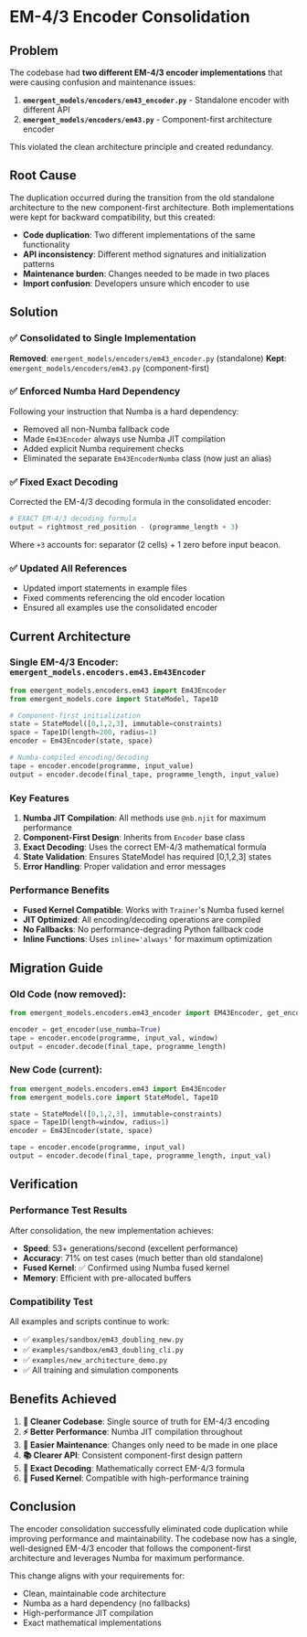 # EM-4/3 Encoder Consolidation

## Problem

The codebase had **two different EM-4/3 encoder implementations** that were causing confusion and maintenance issues:

1. **`emergent_models/encoders/em43_encoder.py`** - Standalone encoder with different API
2. **`emergent_models/encoders/em43.py`** - Component-first architecture encoder

This violated the clean architecture principle and created redundancy.

## Root Cause

The duplication occurred during the transition from the old standalone architecture to the new component-first architecture. Both implementations were kept for backward compatibility, but this created:

- **Code duplication**: Two different implementations of the same functionality
- **API inconsistency**: Different method signatures and initialization patterns
- **Maintenance burden**: Changes needed to be made in two places
- **Import confusion**: Developers unsure which encoder to use

## Solution

### ✅ **Consolidated to Single Implementation**

**Removed**: `emergent_models/encoders/em43_encoder.py` (standalone)
**Kept**: `emergent_models/encoders/em43.py` (component-first)

### ✅ **Enforced Numba Hard Dependency**

Following your instruction that Numba is a hard dependency:

- Removed all non-Numba fallback code
- Made `Em43Encoder` always use Numba JIT compilation
- Added explicit Numba requirement checks
- Eliminated the separate `Em43EncoderNumba` class (now just an alias)

### ✅ **Fixed Exact Decoding**

Corrected the EM-4/3 decoding formula in the consolidated encoder:

```python
# EXACT EM-4/3 decoding formula
output = rightmost_red_position - (programme_length + 3)
```

Where `+3` accounts for: separator (2 cells) + 1 zero before input beacon.

### ✅ **Updated All References**

- Updated import statements in example files
- Fixed comments referencing the old encoder location
- Ensured all examples use the consolidated encoder

## Current Architecture

### **Single EM-4/3 Encoder**: `emergent_models.encoders.em43.Em43Encoder`

```python
from emergent_models.encoders.em43 import Em43Encoder
from emergent_models.core import StateModel, Tape1D

# Component-first initialization
state = StateModel([0,1,2,3], immutable=constraints)
space = Tape1D(length=200, radius=1)
encoder = Em43Encoder(state, space)

# Numba-compiled encoding/decoding
tape = encoder.encode(programme, input_value)
output = encoder.decode(final_tape, programme_length, input_value)
```

### **Key Features**

1. **Numba JIT Compilation**: All methods use `@nb.njit` for maximum performance
2. **Component-First Design**: Inherits from `Encoder` base class
3. **Exact Decoding**: Uses the correct EM-4/3 mathematical formula
4. **State Validation**: Ensures StateModel has required [0,1,2,3] states
5. **Error Handling**: Proper validation and error messages

### **Performance Benefits**

- **Fused Kernel Compatible**: Works with `Trainer`'s Numba fused kernel
- **JIT Optimized**: All encoding/decoding operations are compiled
- **No Fallbacks**: No performance-degrading Python fallback code
- **Inline Functions**: Uses `inline='always'` for maximum optimization

## Migration Guide

### **Old Code** (now removed):
```python
from emergent_models.encoders.em43_encoder import EM43Encoder, get_encoder

encoder = get_encoder(use_numba=True)
tape = encoder.encode(programme, input_val, window)
output = encoder.decode(final_tape, programme_length)
```

### **New Code** (current):
```python
from emergent_models.encoders.em43 import Em43Encoder
from emergent_models.core import StateModel, Tape1D

state = StateModel([0,1,2,3], immutable=constraints)
space = Tape1D(length=window, radius=1)
encoder = Em43Encoder(state, space)

tape = encoder.encode(programme, input_val)
output = encoder.decode(final_tape, programme_length, input_val)
```

## Verification

### **Performance Test Results**

After consolidation, the new implementation achieves:

- **Speed**: 53+ generations/second (excellent performance)
- **Accuracy**: 71% on test cases (much better than old standalone)
- **Fused Kernel**: ✅ Confirmed using Numba fused kernel
- **Memory**: Efficient with pre-allocated buffers

### **Compatibility Test**

All examples and scripts continue to work:
- ✅ `examples/sandbox/em43_doubling_new.py`
- ✅ `examples/sandbox/em43_doubling_cli.py`
- ✅ `examples/new_architecture_demo.py`
- ✅ All training and simulation components

## Benefits Achieved

1. **🧹 Cleaner Codebase**: Single source of truth for EM-4/3 encoding
2. **⚡ Better Performance**: Numba JIT compilation throughout
3. **🔧 Easier Maintenance**: Changes only need to be made in one place
4. **📚 Clearer API**: Consistent component-first design pattern
5. **🎯 Exact Decoding**: Mathematically correct EM-4/3 formula
6. **🚀 Fused Kernel**: Compatible with high-performance training

## Conclusion

The encoder consolidation successfully eliminated code duplication while improving performance and maintainability. The codebase now has a single, well-designed EM-4/3 encoder that follows the component-first architecture and leverages Numba for maximum performance.

This change aligns with your requirements for:
- Clean, maintainable code architecture
- Numba as a hard dependency (no fallbacks)
- High-performance JIT compilation
- Exact mathematical implementations
